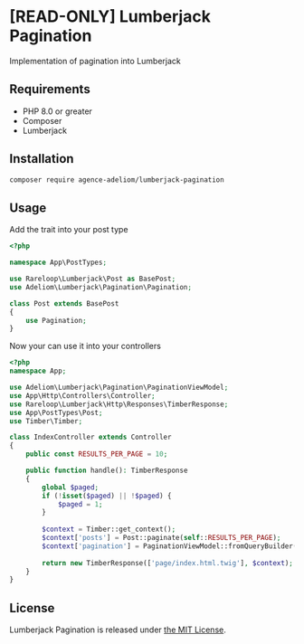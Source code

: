 # [READ-ONLY] Lumberjack Pagination

Implementation of pagination into Lumberjack

## Requirements

* PHP 8.0 or greater
* Composer
* Lumberjack

## Installation

```bash
composer require agence-adeliom/lumberjack-pagination
```

## Usage

Add the trait into your post type

```php
<?php

namespace App\PostTypes;

use Rareloop\Lumberjack\Post as BasePost;
use Adeliom\Lumberjack\Pagination\Pagination;

class Post extends BasePost
{
    use Pagination;
}
```

Now your can use it into your controllers

```php
<?php
namespace App;

use Adeliom\Lumberjack\Pagination\PaginationViewModel;
use App\Http\Controllers\Controller;
use Rareloop\Lumberjack\Http\Responses\TimberResponse;
use App\PostTypes\Post;
use Timber\Timber;

class IndexController extends Controller
{
    public const RESULTS_PER_PAGE = 10;

    public function handle(): TimberResponse
    {
        global $paged;
        if (!isset($paged) || !$paged) {
            $paged = 1;
        }
        
        $context = Timber::get_context();
        $context['posts'] = Post::paginate(self::RESULTS_PER_PAGE);
        $context['pagination'] = PaginationViewModel::fromQueryBuilder(self::RESULTS_PER_PAGE, $paged);
        
        return new TimberResponse(['page/index.html.twig'], $context);
    }
}
```

## License
Lumberjack Pagination is released under [the MIT License](LICENSE).
